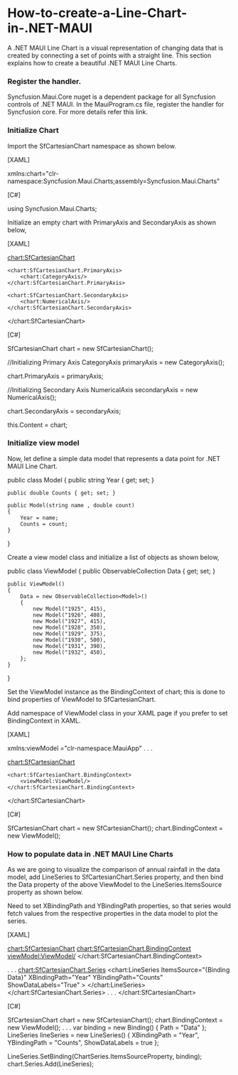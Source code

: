 # How-to-create-a-Line-Chart-in-.NET-MAUI

A .NET MAUI Line Chart is a visual representation of changing data that is created by connecting a set of points with a straight line. This section explains how to create a beautiful .NET MAUI Line Charts.

### Register the handler.
Syncfusion.Maui.Core nuget is a dependent package for all Syncfusion controls of .NET MAUI. In the MauiProgram.cs file, register the handler for Syncfusion core. For more details refer this link.

### Initialize Chart
Import the SfCartesianChart namespace as shown below.

[XAML]

xmlns:chart="clr-namespace:Syncfusion.Maui.Charts;assembly=Syncfusion.Maui.Charts"

[C#]

using Syncfusion.Maui.Charts;

Initialize an empty chart with PrimaryAxis and SecondaryAxis as shown below,

[XAML]

<chart:SfCartesianChart>

    <chart:SfCartesianChart.PrimaryAxis>
        <chart:CategoryAxis/>
    </chart:SfCartesianChart.PrimaryAxis>

    <chart:SfCartesianChart.SecondaryAxis>
        <chart:NumericalAxis/>
    </chart:SfCartesianChart.SecondaryAxis>

</chart:SfCartesianChart>

[C#]

SfCartesianChart chart = new SfCartesianChart();

//Initializing Primary Axis
CategoryAxis primaryAxis = new CategoryAxis();

chart.PrimaryAxis = primaryAxis;

//Initializing Secondary Axis
NumericalAxis secondaryAxis = new NumericalAxis();

chart.SecondaryAxis = secondaryAxis;

this.Content = chart;

### Initialize view model

Now, let define a simple data model that represents a data point for .NET MAUI Line Chart.

public class Model
{
    public string Year { get; set; }

    public double Counts { get; set; }

    public Model(string name , double count)
    {
        Year = name;
        Counts = count;
    }
}

Create a view model class and initialize a list of objects as shown below,

public class ViewModel
{
    public ObservableCollection<Model> Data { get; set; }

    public ViewModel()
    {
        Data = new ObservableCollection<Model>()
        {
            new Model("1925", 415),
            new Model("1926", 408),
            new Model("1927", 415),
            new Model("1928", 350),
            new Model("1929", 375),
            new Model("1930", 500),
            new Model("1931", 390),
            new Model("1932", 450),
        };
    }
}

  Set the ViewModel instance as the BindingContext of chart; this is done to bind properties of ViewModel to SfCartesianChart.

  Add namespace of ViewModel class in your XAML page if you prefer to set BindingContext in XAML.

  [XAML]

  xmlns:viewModel ="clr-namespace:MauiApp"
. . .

  <chart:SfCartesianChart>

    <chart:SfCartesianChart.BindingContext>
        <viewModel:ViewModel/>
    </chart:SfCartesianChart.BindingContext>

</chart:SfCartesianChart>

  [C#]

  SfCartesianChart chart = new SfCartesianChart();
chart.BindingContext = new ViewModel();

  ### How to populate data in .NET MAUI Line Charts

  As we are going to visualize the comparison of annual rainfall in the data model, add LineSeries to SfCartesianChart.Series property, and then bind the Data property of the above ViewModel to the LineSeries.ItemsSource property as shown below.
  
Need to set XBindingPath and YBindingPath properties, so that series would fetch values from the respective properties in the data model to plot the series.

[XAML]
  
<chart:SfCartesianChart>
    <chart:SfCartesianChart.BindingContext>
        <viewModel:ViewModel/>
    </chart:SfCartesianChart.BindingContext>

. . .
<chart:SfCartesianChart.Series>
    <chart:LineSeries ItemsSource="{Binding Data}"
                        XBindingPath="Year" 
                        YBindingPath="Counts"
                        ShowDataLabels="True" >
    </chart:LineSeries>
</chart:SfCartesianChart.Series>
. . .
</chart:SfCartesianChart> 
  
[C#]
  
SfCartesianChart chart = new SfCartesianChart();
chart.BindingContext = new ViewModel();
. . .
var binding = new Binding() { Path = "Data" };
LineSeries lineSeries = new LineSeries()
{
	XBindingPath = "Year",
	YBindingPath = "Counts",
              ShowDataLabels = true
};

LineSeries.SetBinding(ChartSeries.ItemsSourceProperty, binding);
chart.Series.Add(LineSeries);
